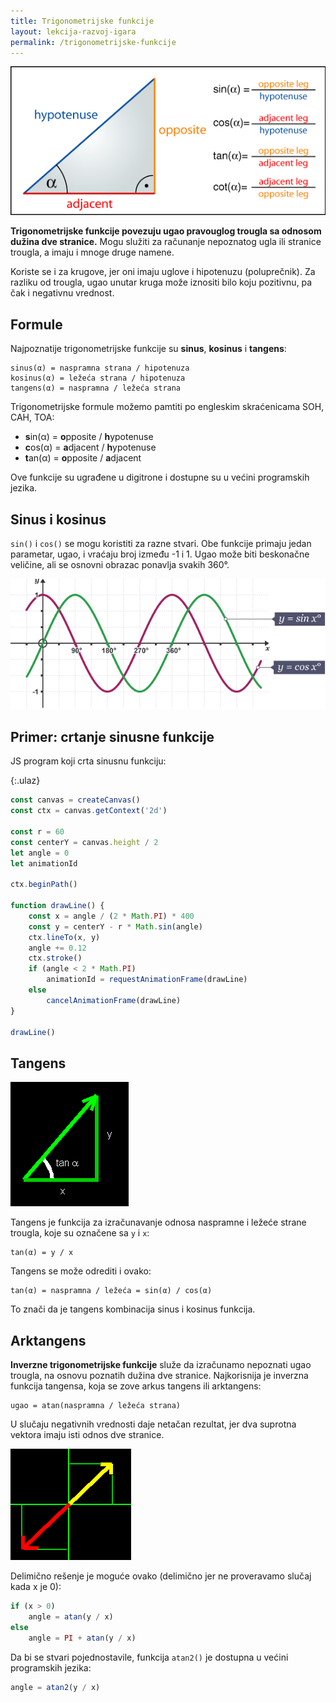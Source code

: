 ```yaml
---
title: Trigonometrijske funkcije
layout: lekcija-razvoj-igara
permalink: /trigonometrijske-funkcije
---
```


![trigonometrijske-funkcije](/images/razvoj-igara/trigonometrijske-funkcije.png)

**Trigonometrijske funkcije povezuju ugao pravouglog trougla sa odnosom dužina dve stranice.** Mogu služiti za računanje nepoznatog ugla ili stranice trougla, a imaju i mnoge druge namene.

Koriste se i za krugove, jer oni imaju uglove i hipotenuzu (poluprečnik). Za razliku od trougla, ugao unutar kruga može iznositi bilo koju pozitivnu, pa čak i negativnu vrednost.

## Formule 

Najpoznatije trigonometrijske funkcije su **sinus**, **kosinus** i **tangens**:

```
sinus(α) = naspramna strana / hipotenuza  
kosinus(α) = ležeća strana / hipotenuza  
tangens(α) = naspramna / ležeća strana
```

Trigonometrijske formule možemo pamtiti po engleskim skraćenicama SOH, CAH, TOA:

* **s**in(α) = **o**pposite / **h**ypotenuse
* **c**os(α) = **a**djacent / **h**ypotenuse
* **t**an(α) = **o**pposite / **a**djacent

Ove funkcije su ugrađene u digitrone i dostupne su u većini programskih jezika.

## Sinus i kosinus

`sin()` i `cos()` se mogu koristiti za razne stvari. Obe funkcije primaju jedan parametar, ugao, i vraćaju broj između -1 i 1. Ugao može biti beskonačne veličine, ali se osnovni obrazac ponavlja svakih 360°.

![sinus-kosinus-graf.png](/images/razvoj-igara/sinus-kosinus-graf.png)

## Primer: crtanje sinusne funkcije

JS program koji crta sinusnu funkciju:

{:.ulaz}
```js
const canvas = createCanvas()
const ctx = canvas.getContext('2d')

const r = 60
const centerY = canvas.height / 2
let angle = 0
let animationId

ctx.beginPath()

function drawLine() {
    const x = angle / (2 * Math.PI) * 400
    const y = centerY - r * Math.sin(angle)
    ctx.lineTo(x, y)
    angle += 0.12
    ctx.stroke()
    if (angle < 2 * Math.PI)
        animationId = requestAnimationFrame(drawLine) 
    else
        cancelAnimationFrame(drawLine)
}

drawLine()
```

## Tangens

![](/images/razvoj-igara/tan.gif)

Tangens je funkcija za izračunavanje odnosa naspramne i ležeće strane trougla, koje su označene sa `y` i `x`:

```
tan(α) = y / x
```

Tangens se može odrediti i ovako:

```
tan(α) = naspramna / ležeća = sin(α) / cos(α)
```

To znači da je tangens kombinacija sinus i kosinus funkcija. 

## Arktangens

**Inverzne trigonometrijske funkcije** služe da izračunamo nepoznati ugao trougla, na osnovu poznatih dužina dve stranice. Najkorisnija je inverzna funkcija tangensa, koja se zove arkus tangens ili arktangens:

```
ugao = atan(naspramna / ležeća strana)
```

U slučaju negativnih vrednosti daje netačan rezultat, jer dva suprotna vektora imaju isti odnos dve stranice.

![](/images/razvoj-igara/suprotni-vektori.gif)

Delimično rešenje je moguće ovako (delimično jer ne proveravamo slučaj kada x je 0):

```js
if (x > 0)
    angle = atan(y / x)
else
    angle = PI + atan(y / x)
```

Da bi se stvari pojednostavile, funkcija `atan2()` je dostupna u većini programskih jezika:

```js
angle = atan2(y / x)
```
